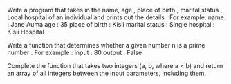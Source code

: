 Write a program that takes in the name, age , place of birth , marital status , Local hospital of an individual and prints out the details . For example:
name : Jane Auma
age : 35
place of birth : Kisii
marital status : Single 
hospital : Kisii Hospital 

Write a function that determines whether a given number n is a prime number . For example : input  : 80 output : False

Complete the function that takes two integers (a, b, where a < b) and return an array of all integers between the input parameters, including them.